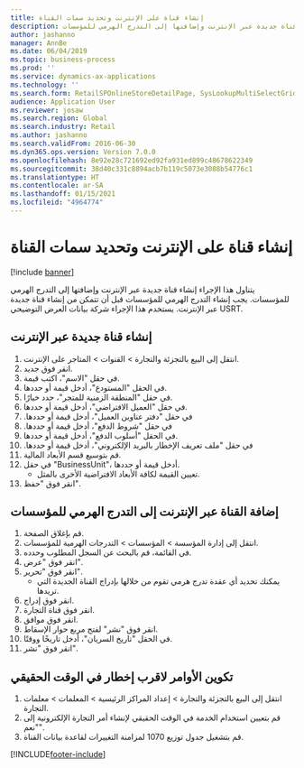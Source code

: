 ```yaml
---
title: إنشاء قناة على الإنترنت وتحديد سمات القناة
description: يتناول هذا الإجراء إنشاء قناة جديدة عبر الإنترنت وإضافتها إلى التدرج الهرمي للمؤسسات.
author: jashanno
manager: AnnBe
ms.date: 06/04/2019
ms.topic: business-process
ms.prod: ''
ms.service: dynamics-ax-applications
ms.technology: ''
ms.search.form: RetailSPOnlineStoreDetailPage, SysLookupMultiSelectGrid, DimensionLookup, OMHierarchyManager, HierarchyDesigner, OMNodeSelection, HierarchyPublishAndCloseForm
audience: Application User
ms.reviewer: josaw
ms.search.region: Global
ms.search.industry: Retail
ms.author: jashanno
ms.search.validFrom: 2016-06-30
ms.dyn365.ops.version: Version 7.0.0
ms.openlocfilehash: 8e92e28c721692ed92fa931ed899c48678622349
ms.sourcegitcommit: 38d40c331c8894acb7b119c5073e3088b54776c1
ms.translationtype: HT
ms.contentlocale: ar-SA
ms.lasthandoff: 01/15/2021
ms.locfileid: "4964774"
---
```

# <a name="create-online-channel-and-define-channel-attributes"></a>إنشاء قناة على الإنترنت وتحديد سمات القناة

[!include [banner](../includes/banner.md)]

يتناول هذا الإجراء إنشاء قناة جديدة عبر الإنترنت وإضافتها إلى التدرج الهرمي للمؤسسات. يجب إنشاء التدرج الهرمي للمؤسسات قبل أن تتمكن من إنشاء قناة جديدة عبر الإنترنت. يستخدم هذا الإجراء شركة بيانات العرض التوضيحي USRT.


## <a name="create-a-new-online-channel"></a>إنشاء قناة جديدة عبر الإنترنت
1. انتقل إلى البيع بالتجزئة والتجارة > القنوات > المتاجر على الإنترنت.
2. انقر فوق جديد.
3. في حقل "الاسم"، اكتب قيمة.
4. في الحقل "المستودع"، أدخل قيمة أو حددها.
5. في حقل "‏‫المنطقة الزمنية للمتجر‬"، حدد خيارًا.
6. في حقل "العميل الافتراضي"، أدخل قيمة أو حددها.
7. في حقل "‏‫دفتر عناوين العميل"، أدخل قيمة أو حددها.
8. في حقل "‏‫شروط الدفع"، أدخل قيمة أو حددها.
9. في الحقل "أسلوب الدفع"، أدخل قيمة أو حددها.
10. في حقل "‏‫ملف تعريف الإخطار بالبريد الإلكتروني"، أدخل قيمة أو حددها.
11. قم بتوسيع قسم الأبعاد المالية.
12. في حقل "BusinessUnit"، أدخل قيمة أو حددها.
    * تعيين القيمة لكافة الأبعاد الافتراضية الأخرى بالمثل.  
13. انقر فوق "حفظ".

## <a name="add-the-online-channel-to-organization-hierarchy"></a>إضافة القناة عبر الإنترنت إلى التدرج الهرمي للمؤسسات
1. قم بإغلاق الصفحة.
2. انتقل إلى إدارة المؤسسة > المؤسسات > التدرجات الهرمية للمؤسسات.
3. في القائمة، قم بالبحث عن السجل المطلوب وحدده.
4. انقر فوق "عرض".
5. انقر فوق "تحرير".
    * يمكنك تحديد أي عقدة تدرج هرمي تقوم من خلالها بإدراج القناة الجديدة التي تريدها.  
6. انقر فوق إدراج.
7. انقر فوق قناة التجارة.
8. انقر فوق موافق.
9. انقر فوق "نشر" لفتح مربع حوار الإسقاط‬.
10. في الحقل "تاريخ السريان"، أدخل تاريخًا ووقتًا.
11. انقر فوق "نشر".

## <a name="configure-orders-for-near-real-time-notification"></a>تكوين الأوامر لاقرب إخطار في الوقت الحقيقي
1. انتقل إلى البيع بالتجزئة والتجارة > إعداد المراكز الرئيسية > المعلمات > معلمات التجارة.
2. قم بتعيين استخدام الخدمة في الوقت الحقيقي لإنشاء أمر التجارة الإلكترونية إلى "نعم".
3. قم بتشغيل جدول توزيع 1070 لمزامنة التغييرات لقاعدة بيانات القناة. 




[!INCLUDE[footer-include](../../includes/footer-banner.md)]